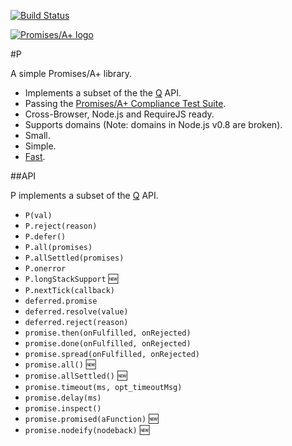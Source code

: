 [![Build Status](https://travis-ci.org/rkatic/p.png?branch=master)](https://travis-ci.org/rkatic/p)

<a href="http://promises-aplus.github.com/promises-spec">
    <img src="http://promises-aplus.github.com/promises-spec/assets/logo-small.png"
         alt="Promises/A+ logo" title="Promises/A+ 1.0 compliant" />
</a>

#P

A simple Promises/A+ library.

- Implements a subset of the the [Q](https://github.com/kriskowal/q) API.
- Passing the [Promises/A+ Compliance Test Suite](https://github.com/promises-aplus/promises-tests).
- Cross-Browser, Node.js and RequireJS ready.
- Supports domains (Note: domains in Node.js v0.8 are broken).
- Small.
- Simple.
- [Fast](http://jsperf.com/davy-jones-benchmark/29).

##API

P implements a subset of the [Q](https://github.com/kriskowal/q) API.

- `P(val)`
- `P.reject(reason)`
- `P.defer()`
- `P.all(promises)`
- `P.allSettled(promises)`
- `P.onerror`
- `P.longStackSupport` :new:
- `P.nextTick(callback)`
- `deferred.promise`
- `deferred.resolve(value)`
- `deferred.reject(reason)`
- `promise.then(onFulfilled, onRejected)`
- `promise.done(onFulfilled, onRejected)`
- `promise.spread(onFulfilled, onRejected)`
- `promise.all()` :new:
- `promise.allSettled()` :new:
- `promise.timeout(ms, opt_timeoutMsg)`
- `promise.delay(ms)`
- `promise.inspect()`
- `promise.promised(aFunction)` :new:
- `promise.nodeify(nodeback)` :new:
